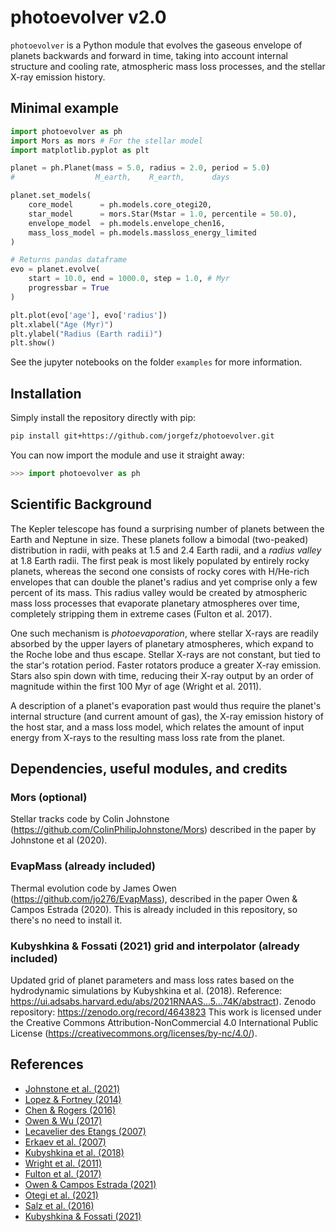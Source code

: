 # photoevolver v2.0

`photoevolver` is a Python module that evolves the gaseous envelope of planets backwards and forward in time, taking into account internal structure and cooling rate, atmospheric mass loss processes, and the stellar X-ray emission history.

## Minimal example
```python
import photoevolver as ph
import Mors as mors # For the stellar model
import matplotlib.pyplot as plt

planet = ph.Planet(mass = 5.0, radius = 2.0, period = 5.0)
#                  M_earth,    R_earth,      days

planet.set_models(
    core_model      = ph.models.core_otegi20,
    star_model      = mors.Star(Mstar = 1.0, percentile = 50.0),
    envelope_model  = ph.models.envelope_chen16,
    mass_loss_model = ph.models.massloss_energy_limited
)

# Returns pandas dataframe
evo = planet.evolve(
    start = 10.0, end = 1000.0, step = 1.0, # Myr
    progressbar = True
)

plt.plot(evo['age'], evo['radius'])
plt.xlabel("Age (Myr)")
plt.ylabel("Radius (Earth radii)")
plt.show()
```

See the jupyter notebooks on the folder `examples` for more information.


## Installation

Simply install the repository directly with pip:
```bash
pip install git+https://github.com/jorgefz/photoevolver.git
```

You can now import the module and use it straight away:
```python
>>> import photoevolver as ph
```


## Scientific Background

The Kepler telescope has found a surprising number of planets between the Earth and Neptune in size. These planets follow a bimodal (two-peaked) distribution in radii, with peaks at 1.5 and 2.4 Earth radii, and a *radius valley* at 1.8 Earth radii. The first peak is most likely populated by entirely rocky planets, whereas the second one consists of rocky cores with H/He-rich envelopes that can double the planet's radius and yet comprise only a few percent of its mass. This radius valley would be created by atmospheric mass loss processes that evaporate planetary atmospheres over time, completely stripping them in extreme cases (Fulton et al. 2017).

One such mechanism is *photoevaporation*, where stellar X-rays are readily absorbed by the upper layers of planetary atmospheres, which expand to the Roche lobe and thus escape. Stellar X-rays are not constant, but tied to the star's rotation period. Faster rotators produce a greater X-ray emission. Stars also spin down with time, reducing their X-ray output by an order of magnitude within the first 100 Myr of age (Wright et al. 2011).

A description of a planet's evaporation past would thus require the planet's internal structure (and current amount of gas), the X-ray emission history of the host star, and a mass loss model, which relates the amount of input energy from X-rays to the resulting mass loss rate from the planet.

## Dependencies, useful modules, and credits

### Mors (optional)
Stellar tracks code by Colin Johnstone (https://github.com/ColinPhilipJohnstone/Mors) described in the paper by Johnstone et al (2020).

### EvapMass (already included)
Thermal evolution code by James Owen (https://github.com/jo276/EvapMass), described in the paper Owen & Campos Estrada (2020). 
This is already included in this repository, so there's no need to install it.

### Kubyshkina & Fossati (2021) grid and interpolator (already included)
Updated grid of planet parameters and mass loss rates based on the
hydrodynamic simulations by Kubyshkina et al. (2018).
Reference: https://ui.adsabs.harvard.edu/abs/2021RNAAS...5...74K/abstract).
Zenodo repository: https://zenodo.org/record/4643823
This work is licensed under the Creative Commons Attribution-NonCommercial 4.0 International Public License (https://creativecommons.org/licenses/by-nc/4.0/).


## References

* [Johnstone et al. (2021)](https://ui.adsabs.harvard.edu/abs/2020arXiv200907695J/abstract)
* [Lopez & Fortney (2014)](https://ui.adsabs.harvard.edu/abs/2014ApJ...792....1L/abstract)
* [Chen & Rogers (2016)](https://ui.adsabs.harvard.edu/abs/2016ApJ...831..180C/abstract)
* [Owen & Wu (2017)](https://ui.adsabs.harvard.edu/abs/2017ApJ...847...29O/abstract)
* [Lecavelier des Etangs (2007)](https://ui.adsabs.harvard.edu/abs/2007A&A...461.1185L)
* [Erkaev et al. (2007)](https://ui.adsabs.harvard.edu/abs/2007A%26A...472..329E/abstract)
* [Kubyshkina et al. (2018)](https://ui.adsabs.harvard.edu/abs/2018ApJ...866L..18K/abstract)
* [Wright et al. (2011)](https://ui.adsabs.harvard.edu/abs/2011ApJ...743...48W/abstract)
* [Fulton et al. (2017)](https://ui.adsabs.harvard.edu/abs/2017AJ....154..109F/abstract)
* [Owen & Campos Estrada (2021)](https://ui.adsabs.harvard.edu/abs/2020MNRAS.491.5287O/abstract)
* [Otegi et al. (2021)](https://ui.adsabs.harvard.edu/abs/2020A%26A...634A..43O/abstract)
* [Salz et al. (2016)](https://ui.adsabs.harvard.edu/abs/2016A%26A...585L...2S/abstract)
* [Kubyshkina & Fossati (2021)](https://ui.adsabs.harvard.edu/abs/2021RNAAS...5...74K/abstract)
